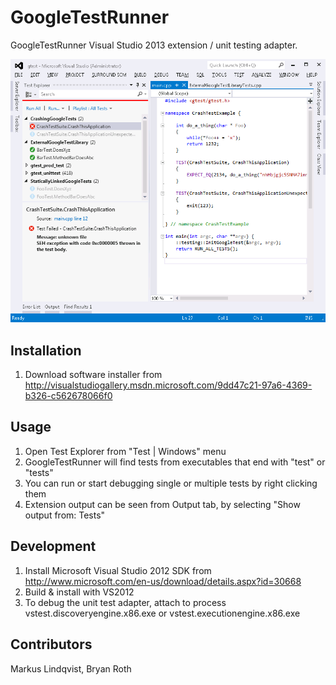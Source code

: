 GoogleTestRunner
================

GoogleTestRunner Visual Studio 2013 extension / unit testing adapter.

![GoogleTestRunner UI](/data/vs_googletestrunner_screenshot.png)


Installation
-------------
1. Download software installer from http://visualstudiogallery.msdn.microsoft.com/9dd47c21-97a6-4369-b326-c562678066f0

Usage
-------------
1. Open Test Explorer from "Test | Windows" menu
2. GoogleTestRunner will find tests from executables that end with "test" or "tests"
3. You can run or start debugging single or multiple tests by right clicking them
4. Extension output can be seen from Output tab, by selecting "Show output from: Tests"

Development
-------------
1. Install Microsoft Visual Studio 2012 SDK from http://www.microsoft.com/en-us/download/details.aspx?id=30668
2. Build & install with VS2012
3. To debug the unit test adapter, attach to process vstest.discoveryengine.x86.exe or vstest.executionengine.x86.exe

Contributors
-------------
Markus Lindqvist, Bryan Roth
